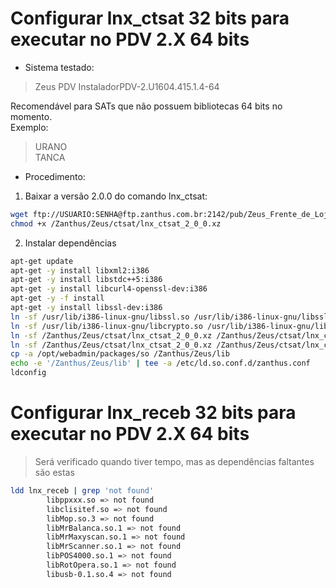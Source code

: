 # Configurar lnx_ctsat 32 bits para executar no PDV 2.X 64 bits  

* Sistema testado:  

> Zeus PDV InstaladorPDV-2.U1604.415.1.4-64  

Recomendável para SATs que não possuem bibliotecas 64 bits no momento.  
Exemplo:  

> URANO  
TANCA

* Procedimento:  

1) Baixar a versão 2.0.0 do comando lnx_ctsat:  

```bash
wget ftp://USUARIO:SENHA@ftp.zanthus.com.br:2142/pub/Zeus_Frente_de_Loja/_Complementares/ctsat/lnx_ctsat_2_0_0.xz -P /Zanthus/Zeus/ctsat
chmod +x /Zanthus/Zeus/ctsat/lnx_ctsat_2_0_0.xz
```

2) Instalar dependências  

```bash
apt-get update
apt-get -y install libxml2:i386
apt-get -y install libstdc++5:i386
apt-get -y install libcurl4-openssl-dev:i386
apt-get -y -f install
apt-get -y install libssl-dev:i386
ln -sf /usr/lib/i386-linux-gnu/libssl.so /usr/lib/i386-linux-gnu/libssl.so.4
ln -sf /usr/lib/i386-linux-gnu/libcrypto.so /usr/lib/i386-linux-gnu/libcrypto.so.4
ln -sf /Zanthus/Zeus/ctsat/lnx_ctsat_2_0_0.xz /Zanthus/Zeus/ctsat/lnx_ctsat.xz64
ln -sf /Zanthus/Zeus/ctsat/lnx_ctsat_2_0_0.xz /Zanthus/Zeus/ctsat/lnx_ctsat.xz
cp -a /opt/webadmin/packages/so /Zanthus/Zeus/lib
echo -e '/Zanthus/Zeus/lib' | tee -a /etc/ld.so.conf.d/zanthus.conf
ldconfig
```


# Configurar lnx_receb 32 bits para executar no PDV 2.X 64 bits  

> Será verificado quando tiver tempo, mas as dependências faltantes são estas  

```bash
ldd lnx_receb | grep 'not found'
        libppxxx.so => not found
        libclisitef.so => not found
        libMop.so.3 => not found
        libMrBalanca.so.1 => not found
        libMrMaxyscan.so.1 => not found
        libMrScanner.so.1 => not found
        libPOS4000.so.1 => not found
        libRotOpera.so.1 => not found
        libusb-0.1.so.4 => not found
```
